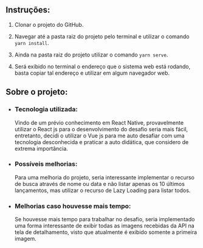 ## Instruções:
1. Clonar o projeto do GitHub.

2. Navegar até a pasta raiz do projeto pelo terminal e utilizar o comando `yarn install`.

3. Ainda na pasta raiz do projeto utilizar o comando `yarn serve`.

4. Será exibido no terminal o endereço que o sistema web está rodando, basta copiar tal endereço e utilizar em algum navegador web.

## Sobre o projeto:

* ### Tecnologia utilizada:
  Vindo de um prévio conhecimento em React Native, provavelmente utilizar o React js para o desenvolvimento do desafio seria mais fácil, entretanto, decidi o utilizar o Vue js para me auto desafiar com uma tecnologia desconhecida e praticar a auto didática, que considero de extrema importância.

* ### Possíveis melhorias:
  Para uma melhoria do projeto, seria interessante implementar o recurso de busca através de nome ou data e não listar apenas os 10 últimos lançamentos, mas utilizar o recurso de Lazy Loading para listar todos.


* ### Melhorias caso houvesse mais tempo:
  Se houvesse mais tempo para trabalhar no desafio, seria implementado uma forma interessante de exibir todas as imagens recebidas da API na tela de detalhamento, visto que atualmente é exibido somente a primeira imagem.
